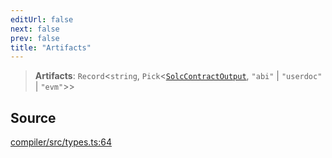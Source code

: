 ```yaml
---
editUrl: false
next: false
prev: false
title: "Artifacts"
---
```


> **Artifacts**: `Record`\<`string`, `Pick`\<[`SolcContractOutput`](/reference/solc/type-aliases/solccontractoutput/), `"abi"` \| `"userdoc"` \| `"evm"`\>\>

## Source

[compiler/src/types.ts:64](https://github.com/evmts/tevm-monorepo/blob/main/bundler-packages/compiler/src/types.ts#L64)
